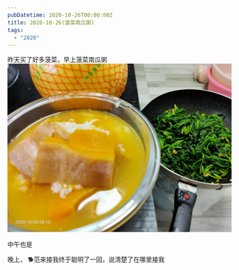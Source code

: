 ```yaml
---
pubDatetime: 2020-10-26T00:00:00Z
title: 2020-10-26(菠菜南瓜粥)
tags:
  - "2020"
---
```


昨天买了好多菠菜，早上菠菜南瓜粥
![](../../img/6904315-325ad91c1105c8e9.jpg)

中午也是

晚上， 🐕范来接我终于聪明了一回，说清楚了在哪里接我

